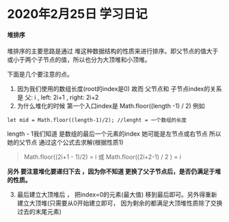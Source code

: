 # 2020年2月25日 学习日记

#### 堆排序

堆排序的主要思路是通过 堆这种数据结构的性质来进行排序。即父节点的值大于或小于两个子节点的值，所以也分为大顶堆和小顶堆。

下面是几个要注意的点。

1. 因为我们使用的数组长度(root的index是0) 故而 父节点和 子节点index的关系是  父: i , left: 2i+1 , right: 2i+2
2. 为什么堆化的时候 第一个入口index是 Math.floor((length -1) / 2)
例如
```
let mid = Math.floor((length-1)/2); //lenght = 一个数组的长度
```

length - 1我们知道 是数组的最后一个元素的index  她可能是左节点或右节点
所以她的父节点 通过这个公式去求解(根据性质1)

> Math.floor((2i+1 - 1)/2)  = i  或  Math.floor((2i+2-1) / 2 ) = i

**另外 要注意堆化要递归下去 ，因为你不知道 更换了父子节点后，是否仍满足于堆的性质。**

3. 最后建立大顶堆后 ，  把index=0的元素(最大值) 移到最后即可。另外得重新建立大顶堆(只需要从0开始建立即可，
因为剩余的都满足大顶堆性质除了交换过去的末尾元素)